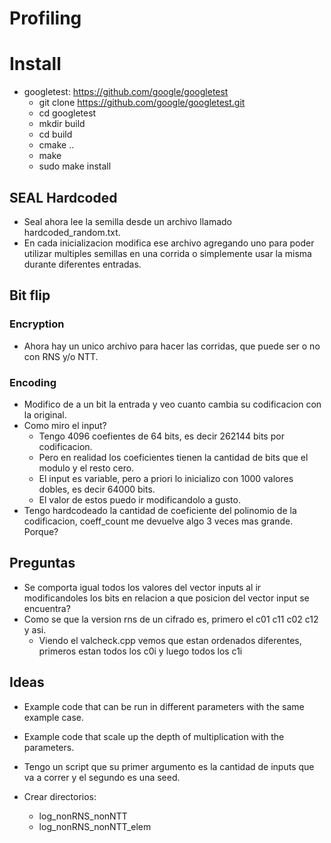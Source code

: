 # Profiling

# Install

- googletest: https://github.com/google/googletest
    - git clone https://github.com/google/googletest.git
    - cd googletest
    - mkdir build
    - cd build
    - cmake ..
    - make
    - sudo make install

## SEAL Hardcoded

- Seal ahora lee la semilla desde un archivo llamado hardcoded_random.txt.
- En cada inicializacion modifica ese archivo agregando uno para poder utilizar
multiples semillas en una corrida o simplemente usar la misma durante diferentes entradas.


## Bit flip

### Encryption

- Ahora hay un unico archivo para hacer las corridas, que puede ser o no con RNS y/o  NTT.

### Encoding

- Modifico de a un bit la entrada y veo cuanto cambia su codificacion con la original.
- Como miro el input?
    - Tengo 4096 coefientes de 64 bits, es decir 262144 bits por codificacion.
    - Pero en realidad los coeficientes tienen la cantidad de bits que el modulo y el resto cero.
    - El input es variable, pero a priori lo inicializo con 1000 valores dobles, es decir 64000 bits.
    - El valor de estos puedo ir modificandolo a gusto.
- Tengo hardcodeado la cantidad de coeficiente del polinomio de la codificacion, coeff_count me devuelve
algo 3 veces mas grande. Porque?

## Preguntas

- Se comporta igual todos los valores del vector inputs al ir modificandoles los bits en relacion a que posicion
del vector input se encuentra?
- Como se que la version rns de un cifrado es, primero el c01 c11 c02 c12 y asi.
    - Viendo el valcheck.cpp vemos que estan ordenados diferentes, primeros estan todos los c0i y luego todos los c1i

## Ideas

- Example code that can be run in different parameters with the same example case.
- Example code that scale up the depth of multiplication with the parameters.



- Tengo un script que su primer argumento es la cantidad de inputs que va a correr y el
segundo es una seed.
- Crear directorios:
    - log_nonRNS_nonNTT
    - log_nonRNS_nonNTT_elem
